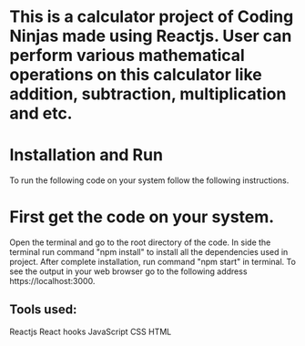 # This is a calculator project of Coding Ninjas made using Reactjs. User can perform various mathematical operations on this calculator like addition, subtraction, multiplication and etc.


# Installation and Run
To run the following code on your system follow the following instructions.

# First get the code on your system.
Open the terminal and go to the root directory of the code.
In side the terminal run command "npm install" to install all the dependencies used in project.
After complete installation, run command "npm start" in terminal.
To see the output in your web browser go to the following address https://localhost:3000.

## Tools used:
Reactjs
React hooks
JavaScript
CSS
HTML
